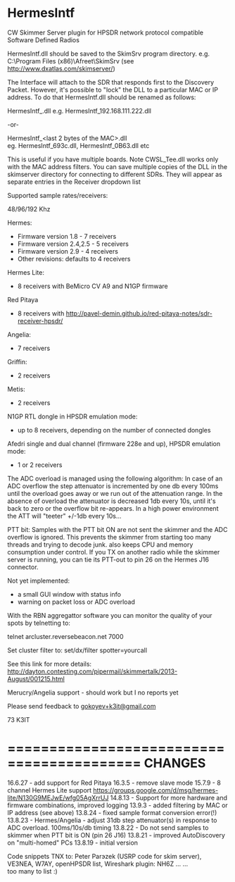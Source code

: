 # HermesIntf
CW Skimmer Server plugin for HPSDR network protocol compatible Software Defined Radios

HermesIntf.dll should be saved to the SkimSrv program directory. 
e.g. C:\Program Files (x86)\Afreet\SkimSrv 
(see http://www.dxatlas.com/skimserver/)

The Interface will attach to the SDR that responds first to the Discovery
Packet. However, it's possible to "lock" the DLL to a particular MAC or 
IP address.  To do that HermesIntf.dll should be renamed as follows:

HermesIntf_<sdr ip addres>.dll 
e.g.   HermesIntf_192.168.111.222.dll

-or-

HermesIntf_<last 2 bytes of the MAC>.dll  
eg.  HermesIntf_693c.dll, HermesIntf_0B63.dll etc

This is useful if you have multiple boards.  Note CWSL_Tee.dll works only with
the MAC address filters.  You can save multiple copies of the DLL in the skimserver 
directory for connecting to different SDRs. They will appear as separate entries 
in the Receiver dropdown list


Supported sample rates/receivers:

48/96/192 Khz


Hermes:
- Firmware version 1.8 - 7 receivers
- Firmware version 2.4,2.5 - 5 receivers
- Firmware version 2.9 - 4 receivers
- Other revisions: defaults to 4 receivers

Hermes Lite:
- 8 receivers with BeMicro CV A9 and N1GP firmware

Red Pitaya
- 8 receivers with http://pavel-demin.github.io/red-pitaya-notes/sdr-receiver-hpsdr/

Angelia:
- 7 receivers

Griffin:
- 2 receivers

Metis:
- 2 receivers

N1GP RTL dongle in HPSDR emulation mode:
- up to 8 receivers, depending on the number of connected dongles

Afedri single and dual channel (firmware 228e and up), HPSDR emulation mode:
- 1 or 2 receivers






The ADC overload is managed using the following algorithm:
In case of an ADC overflow  the step attenuator is incremented by one db every
100ms until the overload goes away or we run out of the attenuation range.   In
the absence of overload the attenuator is decreased 1db every 10s, until it's
back to zero or the overflow bit re-appears. In a high power environment the ATT
will "teeter" +/-1db every 10s...

PTT bit:
Samples with the PTT bit ON are not sent the skimmer and the ADC overflow is
ignored.  This prevents the skimmer from starting too many threads and trying to
decode junk. also keeps CPU and memory consumption under control.  If you TX on
another radio while the skimmer server is running, you can tie its PTT-out to
pin 26 on the Hermes J16 connector.   



Not yet implemented:
- a small GUI window with status info
- warning on packet loss or ADC overload


With the RBN aggregattor software you can monitor the quality of your spots by
telnetting to:

 telnet arcluster.reversebeacon.net 7000

Set cluster filter to: set/dx/filter spotter=yourcall

See this link for more details:
http://dayton.contesting.com/pipermail/skimmertalk/2013-August/001215.html

Merucry/Angelia support -  should work but I no reports yet


Please send feedback to gokoyev+k3it@gmail.com

73 K3IT

==========================================
CHANGES
==========================================
16.6.27 - add support for Red Pitaya
16.3.5 - remove slave mode
15.7.9 -  8 channel Hermes Lite support https://groups.google.com/d/msg/hermes-lite/N130G9MEJwE/wfg05AgXrrUJ
14.8.13 - Support for more hardware and firmware combinations, improved logging
13.9.3 - added filtering by MAC or IP address (see above)
13.8.24 - fixed sample format conversion error(!)
13.8.23 - Hermes/Angelia - adjust 31db step attenuator(s) in response to ADC
	  overload. 100ms/10s/db timing
13.8.22 - Do not send samples to skimmer when PTT bit is ON (pin 26 J16)
13.8.21 - improved AutoDiscovery on "multi-homed" PCs 
13.8.19 - initial version

Code snippets TNX to: Peter Parэzek (USRP code for skim server), VE3NEA, W7AY,
openHPSDR list, Wireshark plugin: NH6Z ... ...  
too many to list :)
